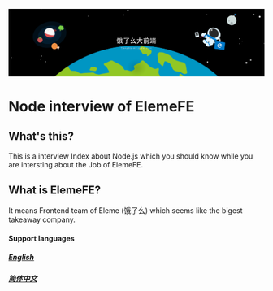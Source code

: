 ![ElemeFE-background](assets/ElemeFE-background.png)

# Node interview of ElemeFE

## What's this?

This is a interview Index about Node.js which you should know while you are intersting about the Job of ElemeFE.

## What is ElemeFE?

It means Frontend team of Eleme (饿了么) which seems like the bigest takeaway company.

#### Support languages

##### [English](sections/en-us/)
##### [简体中文](sections/zh-cn/)
